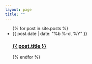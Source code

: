 ```yaml
---
layout: page
title: ""
---
```


<ul class="post">
  {% for post in site.posts %}
    <li>
      <span class="post-date post-date-home">{{ post.date | date: "%b %-d, %Y" }}</span>
      <h3>
        <a class="post-link" href="{{ post.url | prepend: site.baseurl }}">{{ post.title }}</a>
      </h3>
    </li>
  {% endfor %}
</ul>
